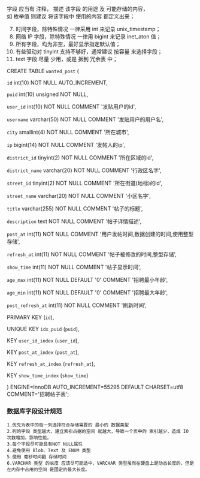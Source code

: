 


字段 应当有 注释， 描述 该字段 的用途 及 可能存储的内容，  
如 枚举值 则建议 将该字段中 使用的内容 都定义出来；  






7. 时间字段，除特殊情况 一律采用 int 来记录 unix_timestamp；  
8. 网络 IP 字段，除特殊情况 一律用 bigint 来记录 inet_aton 值；  
9. 所有字段，均为非空，最好显示指定默认值；  
10. 有些驱动对 tinyint 支持不够好，通常建议 按容量 来选择字段；  
11. text 字段 尽量 少用，或是 拆到 冗余表 中；

CREATE TABLE `wanted_post` (

  `id` int(10) NOT NULL AUTO_INCREMENT,

  `puid` int(10) unsigned NOT NULL,

  `user_id` int(10) NOT NULL COMMENT '发贴用户的id',

  `username` varchar(50) NOT NULL COMMENT '发贴用户的用户名',

  `city` smallint(4) NOT NULL COMMENT '所在城市',

  `ip` bigint(14) NOT NULL COMMENT '发帖人的ip',

  `district_id` tinyint(2) NOT NULL COMMENT '所在区域的id',

  `district_name` varchar(20) NOT NULL COMMENT '行政区名字',

  `street_id` tinyint(2) NOT NULL COMMENT '所在街道(地标)的id',

  `street_name` varchar(20) NOT NULL COMMENT '小区名字',

  `title` varchar(255) NOT NULL COMMENT '帖子的标题',

  `description` text NOT NULL COMMENT '帖子详情描述',

  `post_at` int(11) NOT NULL COMMENT '用户发帖时间,数据创建的时间,使用整型存储',

  `refresh_at` int(11) NOT NULL COMMENT '帖子被修改的时间,整型存储',

  `show_time` int(11) NOT NULL COMMENT '帖子显示时间',

  `age_max` int(11) NOT NULL DEFAULT '0' COMMENT '招聘最小年龄',

  `age_min` int(11) NOT NULL DEFAULT '0' COMMENT '招聘最大年龄',

  `post_refresh_at` int(11) NOT NULL COMMENT '刷新时间',

  PRIMARY KEY (`id`),

  UNIQUE KEY `idx_puid` (`puid`),

  KEY `user_id_index` (`user_id`),

  KEY `post_at_index` (`post_at`),

  KEY `refresh_at_index` (`refresh_at`),

  KEY `show_time_index` (`show_time`)

) ENGINE=InnoDB AUTO_INCREMENT=55295 DEFAULT CHARSET=utf8 COMMENT='招聘帖子表';​










### 数据库字段设计规范

````
1.优先为表中的每一列选择符合存储需要的 最小的 数据类型    
2.列的字段 类型越大，建立索引占据的空间 就越大，导致一个页中的 索引越少，造成 IO 次数增加，影响性能。
3.每个字段尽可能具有NOT NULL属性
4.避免使用 Blob、Text 及 ENUM 类型
5.使用 毫秒时间戳 存储时间 
6.VARCHAR 类型 的长度 应该尽可能适中，VARCHAR 类型虽然在硬盘上是动态长度的，但是在内存中占用的空间 是固定的最大长度。
````